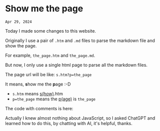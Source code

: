 # Show me the page
`Apr 29, 2024`

Today I made some changes to this website. 

Originally I use a pair of `.htm` and `.md` files to parse the markdown file and show the page.

For example, `the_page.htm` and `the_page.md`.

But now, I only use a single html page to parse all the markdown files.

The page url will be like: `s.htm?p=the_page`

It means, **s**how me the **p**age :-D
- `s.htm` means <u>s(how)</u>.htm
- `p=the_page` means the <u>p(age)</u> is `the_page`

The code with comments is here:

<main>
  <script>
  document.addEventListener('DOMContentLoaded', function() {
  const searchParams = new URLSearchParams(window.location.search);
  var md_file = searchParams.get('p') + ".md";
  
  // Select the <zero-md> element
  var zeroMdElement = document.querySelector('zero-md');
  
  // Check if the element exists before setting the src attribute
  if (zeroMdElement) {
  
  // Set the src attribute with the value of md_file variable
  zeroMdElement.setAttribute('src', md_file);
  } else {
  console.error('Zero-MD element not found');
  }
  });
  </script>
<zero-md></zero-md>
</main>

Actually I knew almost nothing about JavaScript, so I asked ChatGPT and learned how to do this, by chatting with AI, it's helpful, thanks.
